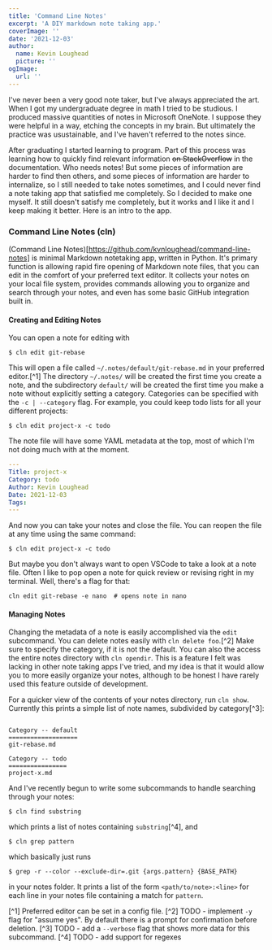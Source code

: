 ```yaml
---
title: 'Command Line Notes'
excerpt: 'A DIY markdown note taking app.'
coverImage: ''
date: '2021-12-03'
author:
  name: Kevin Loughead
  picture: ''
ogImage:
  url: ''
---
```


I've never been a very good note taker, but I've always appreciated the art. When I got my undergraduate degree in math I tried to be studious. I produced massive quantities of notes in Microsoft OneNote. I suppose they were helpful in a way, etching the concepts in my brain. But ultimately the practice was usustainable, and I've haven't referred to the notes since. 

After graduating I started learning to program. Part of this process was learning how to quickly find relevant information ~~on StackOverflow~~ in the documentation. Who needs notes! But some pieces of information are harder to find then others, and some pieces of information are harder to internalize, so I still needed to take notes sometimes, and I could never find a note taking app that satisfied me completely. So I decided to make one myself. It still doesn't satisfy me completely, but it works and I like it and I keep making it better. Here is an intro to the app.

### Command Line Notes (cln)

(Command Line Notes)[https://github.com/kvnloughead/command-line-notes] is minimal Markdown notetaking app, written in Python. It's primary function is allowing rapid fire opening of Markdown note files, that you can edit in the comfort of your preferred text editor. It collects your notes on your local file system, provides commands allowing you to organize and search through your notes, and even has some basic GitHub integration built in. 

#### Creating and Editing Notes

You can open a note for editing with

```plain-text
$ cln edit git-rebase
```

This will open a file called `~/.notes/default/git-rebase.md` in your preferred editor.[^1] The directory `~/.notes/` will be created the first time you create a note, and the subdirectory `default/` will be created the first time you make a note without explicitly setting a category. Categories can be specified with the `-c | --category` flag. For example, you could keep todo lists for all your different projects:

```plain-text
$ cln edit project-x -c todo 
```

The note file will have some YAML metadata at the top, most of which I'm not doing much with at the moment. 

```yaml
---  
Title: project-x  
Category: todo  
Author: Kevin Loughead  
Date: 2021-12-03  
Tags:   
---  
```

And now you can take your notes and close the file. You can reopen the file at any time using the same command:

```plain-text
$ cln edit project-x -c todo 
```

But maybe you don't always want to open VSCode to take a look at a note file. Often I like to pop open a note for quick review or revising right in my terminal. Well, there's a flag for that:

```plain-text
cln edit git-rebase -e nano  # opens note in nano
```

#### Managing Notes

Changing the metadata of a note is easily accomplished via the `edit` subcommand. You can delete notes easily with `cln delete foo`.[^2] Make sure to specify the category, if it is not the default. You can also the access the entire notes directory with `cln opendir`. This is a feature I felt was lacking in other note taking apps I've tried, and my idea is that it would allow you to more easily organize your notes, although to be honest I have rarely used this feature outside of development.

For a quicker view of the contents of your notes directory, run `cln show`. Currently this prints a simple list of note names, subdivided by category[^3]:

```plain-text

Category -- default
===================
git-rebase.md

Category -- todo
================
project-x.md

```

And I've recently begun to write some subcommands to handle searching through your notes: 

```plain-text
$ cln find substring 
```

which prints a list of notes containing `substring`[^4], and

```plain-text
$ cln grep pattern
```

which basically just runs 

```plain-text
$ grep -r --color --exclude-dir=.git {args.pattern} {BASE_PATH}
```

in your notes folder. It prints a list of the form `<path/to/note>:<line>` for each line in your notes file containing a match for `pattern`.



[^1] Preferred editor can be set in a config file. 
[^2] TODO - implement `-y` flag for "assume yes". By default there is a prompt for confirmation before deletion.
[^3] TODO - add a `--verbose` flag that shows more data for this subcommand.
[^4] TODO - add support for regexes
